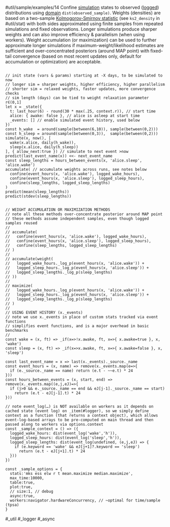 #util/sample/examples/14 Confine [simulation](#util/sim) states to observed ([logged](#logger)) distributions using [domain](#///domains) `dist(observed_sample)`. Weights (densities) are based on a two-sample [Kolmogorov-Smirnov statistic](https://en.wikipedia.org/wiki/Kolmogorov–Smirnov_test#Kolmogorov–Smirnov_statistic) (see `ks2_density` in #util/stat) with both sides approximated using finite samples from repeated simulations and fixed observations. Longer simulations produce sharper weights and can also improve efficiency & parallelism (when using workers). Weight accumulation (or maximization) can be used to further approximate longer simulations if maximum-weight/likelihood estimates are sufficient and over-concentrated posteriors (around MAP point) with fixed-tail convergence (based on most recent updates only, default for accumulation or optimization) are acceptable.
```js:js_input

// init state (vars & params) starting at -X days, to be simulated to now
// longer sim = sharper weights, higher efficiency, higher parallelism
// shorter sim = relaxed weights, faster updates, more convergence checks
// sim length (days) can be tied to weight relaxation parameter r∈(0,1]
let x = _state({
  t: last_hour(6) - round(30 * max(.25, context.r)), // start time
  alice: { awake: false }, // alice is asleep at start time
  _events: [] // enable simulated event history, used below
})
const h_wake  = around(sample(between(6,10)), sample(between(0,2)))
const h_sleep = around(sample(between(0,3)),  sample(between(0,2)))
simulate(x, now(), [
  wake(x.alice, daily(h_wake)),
  sleep(x.alice, daily(h_sleep))
], { allow_next:true }) // simulate to next event >now
predict(last_event_name(x)) <<- next_event_name
const sleep_lengths = hours_between_events(x, 'alice.sleep', 'alice.wake')
accumulate( // accumulate weights across runs, see notes below
  confine(event_hours(x, 'alice.wake'), logged_wake_hours),
  confine(event_hours(x, 'alice.sleep'), logged_sleep_hours),
  confine(sleep_lengths, logged_sleep_lengths)
)
predict(mean(sleep_lengths))
predict(stdev(sleep_lengths))

```
```js:js_removed

// WEIGHT ACCUMULATION OR MAXIMIZATION METHODS
// note all these methods over-concentrate posterior around MAP point
// these methods assume independent samples, even though logged samples reused
//
// accumulate(
//   confine(event_hours(x, 'alice.wake'), logged_wake_hours),
//   confine(event_hours(x, 'alice.sleep'), logged_sleep_hours),
//   confine(sleep_lengths, logged_sleep_lengths)
// )
//
// accumulate(weight(
//   logged_wake_hours._log_p(event_hours(x, 'alice.wake')) +
//   logged_sleep_hours._log_p(event_hours(x, 'alice.sleep')) +
//   logged_sleep_lengths._log_p(sleep_lengths)
// ))
//
// maximize(
//   logged_wake_hours._log_p(event_hours(x, 'alice.wake')) +
//   logged_sleep_hours._log_p(event_hours(x, 'alice.sleep')) +
//   logged_sleep_lengths._log_p(sleep_lengths)
// )
//
// USING EVENT HISTORY (x._events)
// note we use x._events in place of custom stats tracked via event functions
// simplifies event functions, and is a major overhead in basic benchmarks
//
const wake = (x, ft) => _if(x=>!x.awake, ft, x=>{ x.awake=true }, x, 'wake')
const sleep = (x, ft) => _if(x=>x.awake, ft, x=>{ x.awake=false }, x, 'sleep')

const last_event_name = x => last(x._events)._source._name
const event_hours = (x, name) => remove(x._events.map(e=>{
  if (e._source._name == name) return (e.t - ~~e.t) * 24
}))
const hours_between_events = (x, start, end) => remove(x._events.map((e,j,eJ)=>{
  if (j>0 && e._source._name == end && eJ[j-1]._source._name == start)
    return (e.t - eJ[j-1].t) * 24
}))

// note event_log(…) is NOT available on workers as it depends on cached state (event log) on _item(#logger), so we simply define context as a function (that returns a context object), which allows event-log-based arrays to be pre-computed on main thread and then passed along to workers via options.context
const _sample_context = () => ({
  logged_wake_hours: dist(event_log('wake','h')),
  logged_sleep_hours: dist(event_log('sleep','h')),
  logged_sleep_lengths: dist(event_log(undefined, (e,j,eJ) => {
    if (e.keyword == 'wake' && eJ[j+1]?.keyword == 'sleep')
      return (e.t - eJ[j+1].t) * 24
  }))
})

const _sample_options = {
  stats:'mks ess elw r t mean.maximize median.maximize',
  max_time:10000,
  table:true,
  plot:true,
  // size:1, // debug
  async:true,
  workers:navigator.hardwareConcurrency, // ~optimal for time/sample (tpsa)
}

```
#_util #_logger #_async